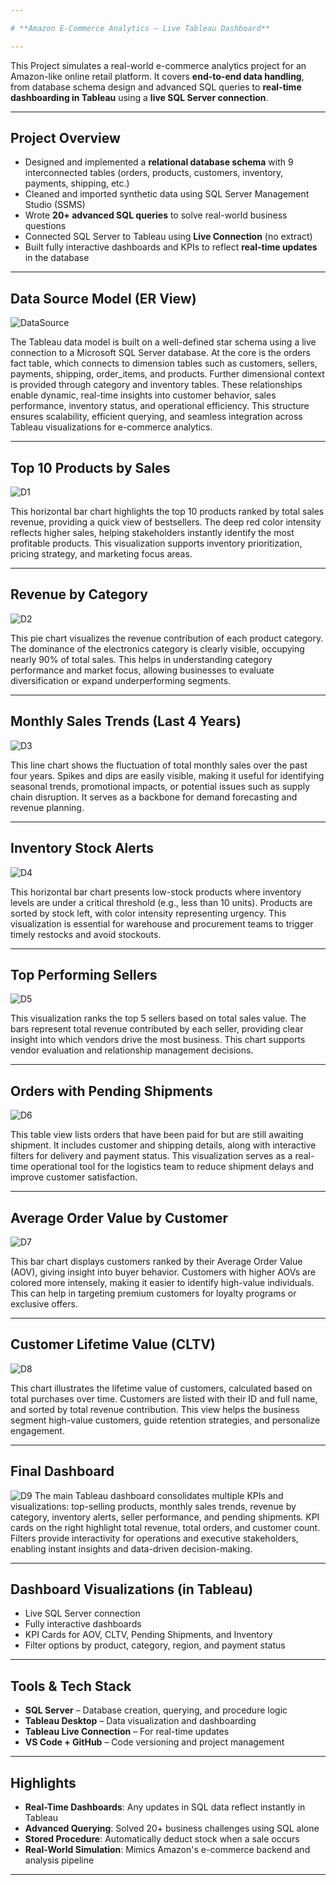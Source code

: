```yaml
---

# **Amazon E-Commerce Analytics – Live Tableau Dashboard**

---
```


This Project simulates a real-world e-commerce analytics project for an Amazon-like online retail platform. It covers **end-to-end data handling**, from database schema design and advanced SQL queries to **real-time dashboarding in Tableau** using a **live SQL Server connection**.

---

## Project Overview

- Designed and implemented a **relational database schema** with 9 interconnected tables (orders, products, customers, inventory, payments, shipping, etc.)
- Cleaned and imported synthetic data using SQL Server Management Studio (SSMS)
- Wrote **20+ advanced SQL queries** to solve real-world business questions 
- Connected SQL Server to Tableau using **Live Connection** (no extract)
- Built fully interactive dashboards and KPIs to reflect **real-time updates** in the database

---

## **Data Source Model (ER View)**

![DataSource](https://github.com/Priyanka504595/E-Commerce_DataVisualisation_Project_Amazon/blob/master/Datasource.png)

The Tableau data model is built on a well-defined star schema using a live connection to a Microsoft SQL Server database. At the core is the orders fact table, which connects to dimension tables such as customers, sellers, payments, shipping, order_items, and products. Further dimensional context is provided through category and inventory tables. These relationships enable dynamic, real-time insights into customer behavior, sales performance, inventory status, and operational efficiency. This structure ensures scalability, efficient querying, and seamless integration across Tableau visualizations for e-commerce analytics.

---

## **Top 10 Products by Sales**

![D1](https://github.com/Priyanka504595/E-Commerce_DataVisualisation_Project_Amazon/blob/master/D1-Top_Selling_Product.png)

This horizontal bar chart highlights the top 10 products ranked by total sales revenue, providing a quick view of bestsellers. The deep red color intensity reflects higher sales, helping stakeholders instantly identify the most profitable products. This visualization supports inventory prioritization, pricing strategy, and marketing focus areas.

---

## **Revenue by Category**

![D2](https://github.com/Priyanka504595/E-Commerce_DataVisualisation_Project_Amazon/blob/master/D2-Revenue_By_Category.png)

This pie chart visualizes the revenue contribution of each product category. The dominance of the electronics category is clearly visible, occupying nearly 90% of total sales. This helps in understanding category performance and market focus, allowing businesses to evaluate diversification or expand underperforming segments.

---

## **Monthly Sales Trends (Last 4 Years)**

![D3](https://github.com/Priyanka504595/E-Commerce_DataVisualisation_Project_Amazon/blob/master/D3-Monthly_sales_Trends.png)

This line chart shows the fluctuation of total monthly sales over the past four years. Spikes and dips are easily visible, making it useful for identifying seasonal trends, promotional impacts, or potential issues such as supply chain disruption. It serves as a backbone for demand forecasting and revenue planning.

---

## **Inventory Stock Alerts**

![D4](https://github.com/Priyanka504595/E-Commerce_DataVisualisation_Project_Amazon/blob/master/D4-Inventory_Stock_Alerts.png)

This horizontal bar chart presents low-stock products where inventory levels are under a critical threshold (e.g., less than 10 units). Products are sorted by stock left, with color intensity representing urgency. This visualization is essential for warehouse and procurement teams to trigger timely restocks and avoid stockouts.

---

## **Top Performing Sellers**

![D5](https://github.com/Priyanka504595/E-Commerce_DataVisualisation_Project_Amazon/blob/master/D5-Top_Performing_Sellers.png)

This visualization ranks the top 5 sellers based on total sales value. The bars represent total revenue contributed by each seller, providing clear insight into which vendors drive the most business. This chart supports vendor evaluation and relationship management decisions.

---

## **Orders with Pending Shipments**

![D6](https://github.com/Priyanka504595/E-Commerce_DataVisualisation_Project_Amazon/blob/master/D6-Order_pending_shippment.png)

This table view lists orders that have been paid for but are still awaiting shipment. It includes customer and shipping details, along with interactive filters for delivery and payment status. This visualization serves as a real-time operational tool for the logistics team to reduce shipment delays and improve customer satisfaction.

---

## **Average Order Value by Customer**

![D7](https://github.com/Priyanka504595/E-Commerce_DataVisualisation_Project_Amazon/blob/master/D7-AOV_By_Customer.png)

This bar chart displays customers ranked by their Average Order Value (AOV), giving insight into buyer behavior. Customers with higher AOVs are colored more intensely, making it easier to identify high-value individuals. This can help in targeting premium customers for loyalty programs or exclusive offers.

---

## **Customer Lifetime Value (CLTV)**

![D8](https://github.com/Priyanka504595/E-Commerce_DataVisualisation_Project_Amazon/blob/master/D8-CLTV.png)

This chart illustrates the lifetime value of customers, calculated based on total purchases over time. Customers are listed with their ID and full name, and sorted by total revenue contribution. This view helps the business segment high-value customers, guide retention strategies, and personalize engagement.

---

## **Final Dashboard**

![D9](https://github.com/Priyanka504595/E-Commerce_DataVisualisation_Project_Amazon/blob/master/Dashboard.png)
The main Tableau dashboard consolidates multiple KPIs and visualizations: top-selling products, monthly sales trends, revenue by category, inventory alerts, seller performance, and pending shipments. KPI cards on the right highlight total revenue, total orders, and customer count. Filters provide interactivity for operations and executive stakeholders, enabling instant insights and data-driven decision-making.

---

## Dashboard Visualizations (in Tableau)

- Live SQL Server connection
- Fully interactive dashboards
- KPI Cards for AOV, CLTV, Pending Shipments, and Inventory
- Filter options by product, category, region, and payment status

---

## Tools & Tech Stack

- **SQL Server** – Database creation, querying, and procedure logic
- **Tableau Desktop** – Data visualization and dashboarding
- **Tableau Live Connection** – For real-time updates
- **VS Code + GitHub** – Code versioning and project management

---

## Highlights

- **Real-Time Dashboards**: Any updates in SQL data reflect instantly in Tableau
- **Advanced Querying**: Solved 20+ business challenges using SQL alone
- **Stored Procedure**: Automatically deduct stock when a sale occurs
- **Real-World Simulation**: Mimics Amazon's e-commerce backend and analysis pipeline

---


